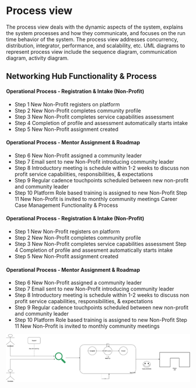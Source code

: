 # Process view 

The process view deals with the dynamic aspects of the system, explains the system processes and how they communicate, and focuses on the run time behavior of the system. The process view addresses concurrency, distribution, integrator, performance, and scalability, etc. UML diagrams to represent process view include the sequence diagram, communication diagram, activity diagram.

## Networking Hub Functionality & Process

#### Operational Process - Registration & Intake (Non-Profit)
* Step 1 New Non-Profit registers on platform
* Step 2 New Non-Profit completes community profile
* Step 3 New Non-Profit completes service capabilities assessment
* Step 4 Completion of profile and assessment automatically starts intake
* Step 5 New Non-Profit assignment created
 
#### Operational Process - Mentor Assignment & Roadmap
* Step 6 New Non-Profit assigned a community leader
* Step 7 Email sent to new Non-Profit introducing community leader
* Step 8 Introductory meeting is schedule within 1-2 weeks to discuss non profit service capabilities, responsibilities, & expectations
* Step 9 Regular cadence touchpoints scheduled between new non-profit and community leader
* Step 10 Platform Role based training is assigned to new Non-Profit Step 11 New Non-Profit is invited to monthly community meetings Career Case Management Functionality & Process

#### Operational Process - Registration & Intake (Non-Profit)
* Step 1 New Non-Profit registers on platform
* Step 2 New Non-Profit completes community profile
* Step 3 New Non-Profit completes service capabilities assessment Step 4 Completion of profile and assesment automatically starts intake
* Step 5 New Non-Profit assignment created

#### Operational Process - Mentor Assignment & Roadmap
* Step 6 New Non-Profit assigned a community leader
* Step 7 Email sent to new Non-Profit introducing community leader
* Step 8 Introductory meeting is schedule within 1-2 weeks to discuss non profit service capabilities, responsibilities, & expectations
* Step 9 Regular cadence touchpoints scheduled between new non-profit and community leader
* Step 10 Platform Role based training is assigned to new Non-Profit Step 11 New Non-Profit is invited to monthly community meetings


![](../assets/candidateSchema.png)